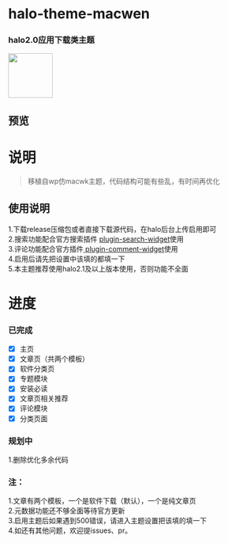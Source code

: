 # halo-theme-macwen
### halo2.0应用下载类主题  
<div><img src="https://pic.tyubar.com/2022/11/1668877198-32b3773ec3c02dc.png" height="90"></div>


## 预览
# 说明
> 移植自wp仿macwk主题，代码结构可能有些乱，有时间再优化 
## 使用说明
1.下载release压缩包或者直接下载源代码，在halo后台上传启用即可  
2.搜索功能配合官方搜索插件 [
plugin-search-widget](https://github.com/halo-sigs/plugin-search-widget)使用  
3.评论功能配合官方插件[
plugin-comment-widget](https://github.com/halo-sigs/plugin-comment-widget)使用  
4.启用后请先把设置中该填的都填一下  
5.本主题推荐使用halo2.1及以上版本使用，否则功能不全面

# 进度
### 已完成
- [x] 主页  
- [x] 文章页（共两个模板）  
- [x] 软件分类页  
- [x] 专题模块
- [x] 安装必读
- [x] 文章页相关推荐
- [x] 评论模块
- [x] 分类页面

### 规划中
1.删除优化多余代码  


### 注：
1.文章有两个模板，一个是软件下载（默认），一个是纯文章页  
2.元数据功能还不够全面等待官方更新  
3.启用主题后如果遇到500错误，请进入主题设置把该填的填一下  
4.如还有其他问题，欢迎提issues、pr。




